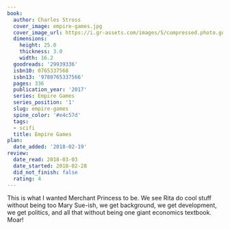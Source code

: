 ```yaml
---
book:
  author: Charles Stross
  cover_image: empire-games.jpg
  cover_image_url: https://i.gr-assets.com/images/S/compressed.photo.goodreads.com/books/1479244298l/29939336._SX98_.jpg
  dimensions:
    height: 25.0
    thickness: 3.0
    width: 16.2
  goodreads: '29939336'
  isbn10: 0765337568
  isbn13: '9780765337566'
  pages: 336
  publication_year: '2017'
  series: Empire Games
  series_position: '1'
  slug: empire-games
  spine_color: '#e4c57d'
  tags:
  - scifi
  title: Empire Games
plan:
  date_added: '2018-02-19'
review:
  date_read: 2018-03-03
  date_started: 2018-02-28
  did_not_finish: false
  rating: 4
---
```


This is what I wanted Merchant Princess to be. We see Rita do cool stuff without being too Mary Sue-ish, we get background, we get development, we get politics, and all that without being one giant economics textbook. Moar!
